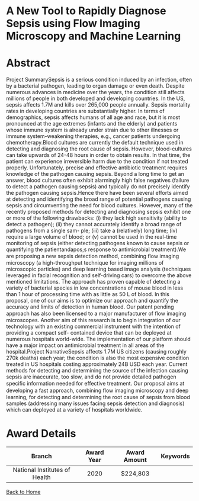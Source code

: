 
A New Tool to Rapidly Diagnose Sepsis using Flow Imaging Microscopy and Machine Learning
========================================================================================

# Abstract


Project SummarySepsis is a serious condition induced by an infection, often by a bacterial pathogen, leading to organ damage
or even death. Despite numerous advances in medicine over the years, the condition still affects millions of people
in both developed and developing countries. In the US, sepsis affects 1.7M and kills over 265,000 people annually.
Sepsis mortality rates in developing countries are substantially higher. In terms of demographics, sepsis affects
humans of all age and race, but it is most pronounced at the age extremes (infants and the elderly) and patients
whose immune system is already under strain due to other illnesses or immune system-weakening therapies,
e.g., cancer patients undergoing chemotherapy.Blood cultures are currently the default technique used in detecting and diagnosing the root cause of sepsis.
However, blood-cultures can take upwards of 24-48 hours in order to obtain results. In that time, the patient
can experience irreversible harm due to the condition if not treated properly. Unfortunately, precise and effective
antibiotic treatment requires knowledge of the pathogen causing sepsis. Beyond a long time to get an answer,
blood cultures often exhibit alarmingly high false negatives (failure to detect a pathogen causing sepsis) and
typically do not precisely identify the pathogen causing sepsis.Hence there have been several efforts aimed at detecting and identifying the broad range of potential pathogens
causing sepsis and circumventing the need for blood cultures. However, many of the recently proposed methods
for detecting and diagnosing sepsis exhibit one or more of the following drawbacks: (i) they lack high sensitivity
(ability to detect a pathogen); (ii) they cannot accurately identify a broad range of pathogens from a single sam-
ple; (iii) take a (relatively) long time; (iv) require a large volume of blood; or (v) cannot be used in the real-time
monitoring of sepsis (either detecting pathogens known to cause sepsis or quantifying the patientandapos;s response to
antimicrobial treatment).We are proposing a new sepsis detection method, combining ﬂow imaging microscopy (a high-throughput
technique for imaging millions of microscopic particles) and deep learning based image analysis (techniques
leveraged in facial recognition and self-driving cars) to overcome the above mentioned limitations. The approach
has proven capable of detecting a variety of bacterial species in low concentrations of mouse blood in less than
1 hour of processing time with as little as 50 L of blood. In this proposal, one of our aims is to optimize our
approach and quantify the accuracy and limits of detection in human blood. Our patent pending approach has
also been licensed to a major manufacturer of ﬂow imaging microscopes. Another aim of this research is to begin
integration of our technology with an existing commercial instrument with the intention of providing a compact self-
contained device that can be deployed at numerous hospitals world-wide. The implementation of our platform
should have a major impact on antimicrobial treatment in all areas of the hospital.Project NarrativeSepsis affects 1.7M US citizens (causing roughly 270k deaths) each year; the condition is also the most
expensive condition treated in US hospitals costing approximately 24B USD each year. Current methods for
detecting and determining the source of the infection causing sepsis are inaccurate, too slow, and do not provide
detailed pathogen speciﬁc information needed for effective treatment. Our proposal aims at developing a fast
approach, combining ﬂow imaging microscopy and deep learning, for detecting and determining the root cause of
sepsis from blood samples (addressing many issues facing sepsis detection and diagnosis) which can deployed
at a variety of hospitals worldwide.  

# Award Details

|Branch|Award Year|Award Amount|Keywords|
| :---: | :---: | :---: | :---: |
|National Institutes of Health|2020|$224,803||
  
  


[Back to Home](https://github.com/chrischow/dod_sbir_awards/Reports/JH/#2426)